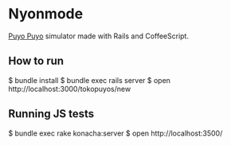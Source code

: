 Nyonmode
========

[Puyo Puyo](https://en.wikipedia.org/wiki/Puyo_Puyo)
simulator made with Rails and CoffeeScript.

How to run
----------

  $ bundle install
  $ bundle exec rails server
  $ open http://localhost:3000/tokopuyos/new

Running JS tests
----------------

  $ bundle exec rake konacha:server
  $ open http://localhost:3500/
